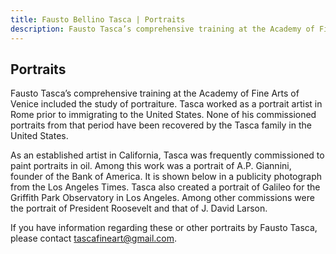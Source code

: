 ```yaml
---
title: Fausto Bellino Tasca | Portraits
description: Fausto Tasca’s comprehensive training at the Academy of Fine Arts of Venice included the study of portraiture.
---
```

## Portraits

Fausto Tasca’s comprehensive training at the Academy of Fine Arts of Venice included the study of portraiture. Tasca worked as a portrait artist in Rome prior to immigrating to the United States. None of his commissioned portraits from that period have been recovered by the Tasca family in the United States.

As an established artist in California, Tasca was frequently commissioned to paint portraits in oil. Among this work was a portrait of A.P. Giannini, founder of the Bank of America. It is shown below in a publicity photograph from the Los Angeles Times. Tasca also created a portrait of Galileo for the Griffith Park Observatory in Los Angeles. Among other commissions were the portrait of President Roosevelt and that of J. David Larson.

If you have information regarding these or other portraits by Fausto Tasca, please contact [tascafineart@gmail.com](mailto:tascafineart@gmail.com).
